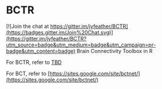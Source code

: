 # BCTR

[![Join the chat at https://gitter.im/jyfeather/BCTR](https://badges.gitter.im/Join%20Chat.svg)](https://gitter.im/jyfeather/BCTR?utm_source=badge&utm_medium=badge&utm_campaign=pr-badge&utm_content=badge)
Brain Connectivity Toolbox in R

For BCTR, refer to [TBD](TBD)

For BCT, refer to [https://sites.google.com/site/bctnet/](https://sites.google.com/site/bctnet/)

